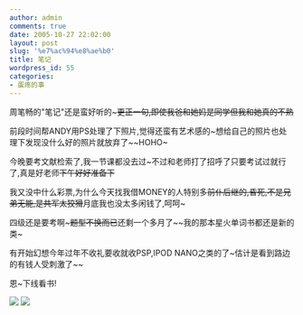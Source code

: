 ```yaml
---
author: admin
comments: true
date: 2005-10-27 22:02:00
layout: post
slug: '%e7%ac%94%e8%ae%b0'
title: 笔记
wordpress_id: 55
categories:
- 蛋疼的事
---
```


周笔畅的"笔记"还是蛮好听的~~~更正一句,即使我爸和她妈是同学但我和她真的不熟~~

前段时间帮ANDY用PS处理了下照片,觉得还蛮有艺术感的~想给自己的照片也处理下发现没什么好的照片就放弃了~~HOHO~

今晚要考文献检索了,我一节课都没去过~不过和老师打了招呼了只要考试过就行了,真是好老师~~下午好好准备下~~

我又没中什么彩票,为什么今天找我借MONEY的人特别多~~前仆后继的,昏死,不是兄弟无能,是共军太狡猾~~月底我也没太多闲钱了,呵呵~

四级还是要考啊~~~题型不换而已~~还剩一个多月了~~我的那本星火单词书都还是新的类~

有开始幻想今年过年不收礼要收就收PSP,IPOD NANO之类的了~估计是看到路边的有钱人受刺激了~~

恩~下线看书!

[![](http://blufiles.storage.live.com/y1pvcOHQuIHXkX2DypXD9DXVk-6r_T_pmXbMaI2FKHnEis1Q1TefkO53-xk40jhBTjDfZNm4spFTn8)](http://blufiles.storage.live.com/y1pvcOHQuIHXkX2DypXD9DXVk-6r_T_pmXbsnPanNHL9iNAFpb6tP7GK1SxBtd4SXCmUSqXCTWT7T0)
[![](http://blufiles.storage.live.com/y1pBB5yAh8ZX4xoRJn182LcSOp0-0Lbm8J8RAtqcgu-xJKjgoQ8LsL9Pw8I8au9CCcW9s3IcgBkGYU)](http://blufiles.storage.live.com/y1pBB5yAh8ZX4xoRJn182LcSOp0-0Lbm8J8ReBbirrDzcd6fO0OJH7zQOdgT5pXhAGtz7uQQR5oXrk)
